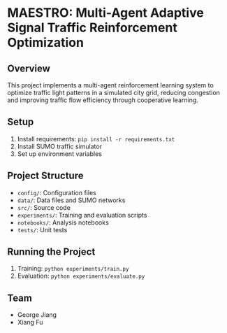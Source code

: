 # MAESTRO: Multi-Agent Adaptive Signal Traffic Reinforcement Optimization

## Overview
This project implements a multi-agent reinforcement learning system to optimize traffic light patterns in a simulated city grid, reducing congestion and improving traffic flow efficiency through cooperative learning.

## Setup
1. Install requirements: `pip install -r requirements.txt`
2. Install SUMO traffic simulator
3. Set up environment variables

## Project Structure
- `config/`: Configuration files
- `data/`: Data files and SUMO networks
- `src/`: Source code
- `experiments/`: Training and evaluation scripts
- `notebooks/`: Analysis notebooks
- `tests/`: Unit tests

## Running the Project
1. Training: `python experiments/train.py`
2. Evaluation: `python experiments/evaluate.py`

## Team
- George Jiang
- Xiang Fu
